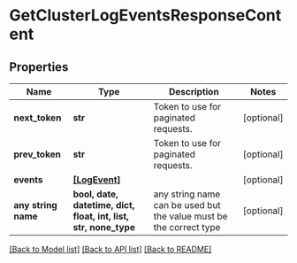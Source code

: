 # GetClusterLogEventsResponseContent


## Properties
Name | Type | Description | Notes
------------ | ------------- | ------------- | -------------
**next_token** | **str** | Token to use for paginated requests. | [optional] 
**prev_token** | **str** | Token to use for paginated requests. | [optional] 
**events** | [**[LogEvent]**](LogEvent.md) |  | [optional] 
**any string name** | **bool, date, datetime, dict, float, int, list, str, none_type** | any string name can be used but the value must be the correct type | [optional]

[[Back to Model list]](../README.md#documentation-for-models) [[Back to API list]](../README.md#documentation-for-api-endpoints) [[Back to README]](../README.md)


